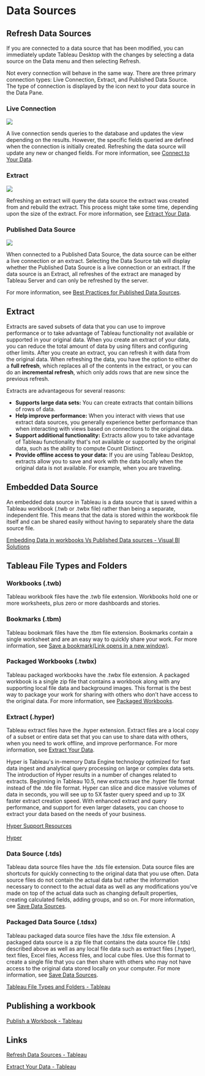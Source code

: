 # Data Sources

## Refresh Data Sources

If you are connected to a data source that has been modified, you can immediately update Tableau Desktop with the changes by selecting a data source on the Data menu and then selecting Refresh.

Not every connection will behave in the same way. There are three primary connection types: Live Connection, Extract, and Published Data Source. The type of connection is displayed by the icon next to your data source in the Data Pane.

### Live Connection

![](https://help.tableau.com/current/pro/desktop/en-us/Img/Menu_Ds.png)

A live connection sends queries to the database and updates the view depending on the results. However, the specific fields queried are defined when the connection is initially created. Refreshing the data source will update any new or changed fields. For more information, see [Connect to Your Data](https://help.tableau.com/current/pro/desktop/en-us/basicconnectoverview.htm).

### Extract

![](https://help.tableau.com/current/pro/desktop/en-us/Img/Menu_Ds_Extract.png)

Refreshing an extract will query the data source the extract was created from and rebuild the extract. This process might take some time, depending upon the size of the extract. For more information, see [Extract Your Data](https://help.tableau.com/current/pro/desktop/en-us/extracting_data.htm).

### Published Data Source

![](https://help.tableau.com/current/pro/desktop/en-us/Img/Online_Tableau_Sparkle.png)

When connected to a Published Data Source, the data source can be either a live connection or an extract. Selecting the Data Source tab will display whether the Published Data Source is a live connection or an extract. If the data source is an Extract, all refreshes of the extract are managed by Tableau Server and can only be refreshed by the server.

For more information, see [Best Practices for Published Data Sources](https://help.tableau.com/current/pro/desktop/en-us/publish_datasources_about.htm).

## Extract

Extracts are saved subsets of data that you can use to improve performance or to take advantage of Tableau functionality not available or supported in your original data. When you create an extract of your data, you can reduce the total amount of data by using filters and configuring other limits. After you create an extract, you can refresh it with data from the original data. When refreshing the data, you have the option to either do a **full refresh**, which replaces all of the contents in the extract, or you can do an **incremental refresh**, which only adds rows that are new since the previous refresh.

Extracts are advantageous for several reasons:

- **Supports large data sets:** You can create extracts that contain billions of rows of data.
- **Help improve performance:** When you interact with views that use extract data sources, you generally experience better performance than when interacting with views based on connections to the original data.
- **Support additional functionality:** Extracts allow you to take advantage of Tableau functionality that's not available or supported by the original data, such as the ability to compute Count Distinct.
- **Provide offline access to your data:** If you are using Tableau Desktop, extracts allow you to save and work with the data locally when the original data is not available. For example, when you are traveling.

## Embedded Data Source

An embedded data source in Tableau is a data source that is saved within a Tableau workbook (.twb or .twbx file) rather than being a separate, independent file. This means that the data is stored within the workbook file itself and can be shared easily without having to separately share the data source file.

[Embedding Data in workbooks Vs Published Data sources - Visual BI Solutions](https://visualbi.com/blogs/tableau/embedding-data-workbooks-vs-published-data-sources/)

## Tableau File Types and Folders

### Workbooks (.twb)

Tableau workbook files have the .twb file extension. Workbooks hold one or more worksheets, plus zero or more dashboards and stories.

### Bookmarks (.tbm)

Tableau bookmark files have the .tbm file extension. Bookmarks contain a single worksheet and are an easy way to quickly share your work. For more information, see [Save a bookmark(Link opens in a new window)](https://help.tableau.com/current/pro/desktop/en-us/save_savework.htm#Bookmark).

### Packaged Workbooks (.twbx)

Tableau packaged workbooks have the .twbx file extension. A packaged workbook is a single zip file that contains a workbook along with any supporting local file data and background images. This format is the best way to package your work for sharing with others who don’t have access to the original data. For more information, see [Packaged Workbooks](https://help.tableau.com/current/pro/desktop/en-us/save_savework_packagedworkbooks.htm).

### Extract (.hyper)

Tableau extract files have the .hyper extension. Extract files are a local copy of a subset or entire data set that you can use to share data with others, when you need to work offline, and improve performance. For more information, see [Extract Your Data](https://help.tableau.com/current/pro/desktop/en-us/extracting_data.htm).

Hyper is Tableau's in-memory Data Engine technology optimized for fast data ingest and analytical query processing on large or complex data sets. The introduction of Hyper results in a number of changes related to extracts. Beginning in Tableau 10.5, new extracts use the .hyper file format instead of the .tde file format. Hyper can slice and dice massive volumes of data in seconds, you will see up to 5X faster query speed and up to 3X faster extract creation speed. With enhanced extract and query performance, and support for even larger datasets, you can choose to extract your data based on the needs of your business.

[Hyper Support Resources](https://www.tableau.com/support/hyper-resources)

[Hyper](https://www.tableau.com/products/new-features/hyper)

### Data Source (.tds)

Tableau data source files have the .tds file extension. Data source files are shortcuts for quickly connecting to the original data that you use often. Data source files do not contain the actual data but rather the information necessary to connect to the actual data as well as any modifications you've made on top of the actual data such as changing default properties, creating calculated fields, adding groups, and so on. For more information, see [Save Data Sources](https://help.tableau.com/current/pro/desktop/en-us/export_connection.htm).

### Packaged Data Source (.tdsx)

Tableau packaged data source files have the .tdsx file extension. A packaged data source is a zip file that contains the data source file (.tds) described above as well as any local file data such as extract files (.hyper), text files, Excel files, Access files, and local cube files. Use this format to create a single file that you can then share with others who may not have access to the original data stored locally on your computer. For more information, see [Save Data Sources](https://help.tableau.com/current/pro/desktop/en-us/export_connection.htm).

[Tableau File Types and Folders - Tableau](https://help.tableau.com/current/pro/desktop/en-us/environ_filesandfolders.htm)

## Publishing a workbook

[Publish a Workbook - Tableau](https://help.tableau.com/current/pro/desktop/en-us/publish_workbooks_howto.htm)

## Links

[Refresh Data Sources - Tableau](https://help.tableau.com/current/pro/desktop/en-us/refreshing_data.htm)

[Extract Your Data - Tableau](https://help.tableau.com/current/pro/desktop/en-us/extracting_data.htm)
